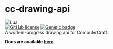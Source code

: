 # cc-drawing-api
[![Lua](https://img.shields.io/badge/Lua-2C2D72?style=for-the-badge&logo=lua&logoColor=white)](https://www.lua.org/)  
[![GitHub license](https://img.shields.io/github/license/Naereen/StrapDown.js.svg)](https://github.com/znepb/cc-drawing-api/blob/master/LICENSE) [![Generic badge](https://img.shields.io/badge/Read%20the-docs-green.svg)](https://znepb.github.io/cc-drawing-api/docs/index.html)  
A work-in-progress drawing api for ComputerCraft.

**Docs are available [here](https://znepb.github.io/cc-drawing-api/docs/index.html)**